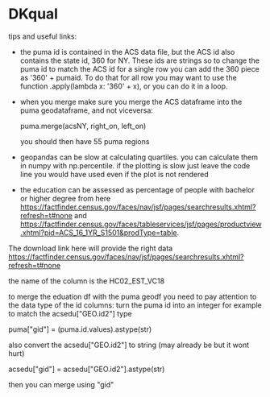 # DKqual

tips and useful links:

- the puma id is contained in the ACS data file, but the ACS id also contains the state id, 360 for NY. These ids are strings so to change the puma id to match the ACS id for a single row you can add the 360 piece as '360' + pumaid. To do that for all row you may want to use the function .apply(lambda x: '360' + x), or you can do it in a loop.

- when you merge make sure you merge the ACS dataframe into the puma geodataframe, and not viceversa:

  puma.merge(acsNY, right_on, left_on)
  
  you should then have 55 puma regions
  
- geopandas can be slow at calculating quartiles. you can calculate them in numpy with np.percentile. if the plotting is slow just leave the code line you would have used even if the plot is not rendered

- the education can be assessed as percentage of people with bachelor or higher degree from here 
https://factfinder.census.gov/faces/nav/jsf/pages/searchresults.xhtml?refresh=t#none and
https://factfinder.census.gov/faces/tableservices/jsf/pages/productview.xhtml?pid=ACS_16_1YR_S1501&prodType=table.

The download link here will provide the right data https://factfinder.census.gov/faces/nav/jsf/pages/searchresults.xhtml?refresh=t#none

the name of the column is the HC02_EST_VC18

to merge the eduation df with the puma geodf you need to pay attention to the data type of the id columns: turn the puma id into an integer for example to match the acsedu["GEO.id2"] type


puma["gid"] = (puma.id.values).astype(str)

also convert the acsedu["GEO.id2"] to string (may already be but it wont hurt) 

acsedu["gid"] = acsedu["GEO.id2"].astype(str)

then you can merge using  "gid"

